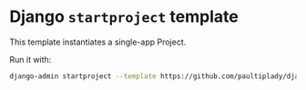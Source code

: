# Django `startproject` template

This template instantiates a single-app Project. 

Run it with:

```bash
django-admin startproject --template https://github.com/paultiplady/django-template/archive/refs/heads/master.zip --extension py,toml myprojectname 
```